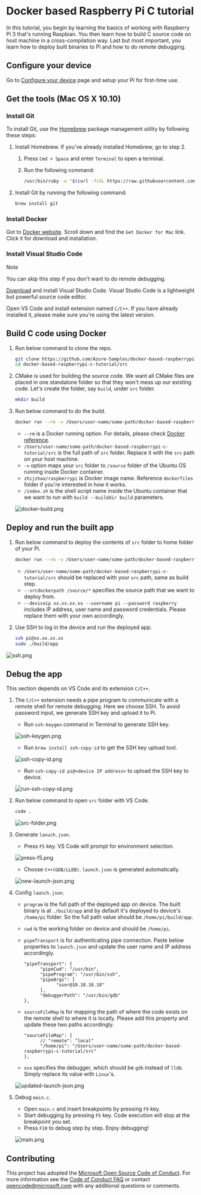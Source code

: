 
# Docker based Raspberry Pi C tutorial

In this tutorial, you begin by learning the basics of working with Raspberry Pi 3 that's running Raspbian. You then learn how to build C source code on host machine in a cross-compilation way. Last but most important, you learn how to deploy built binaries to Pi and how to do remote debugging. 

## Configure your device

Go to [Configure your device](https://docs.microsoft.com/en-us/azure/iot-hub/iot-hub-raspberry-pi-kit-c-lesson1-configure-your-device) page and setup your Pi for first-time use.

## Get the tools (Mac OS X 10.10)

### Install Git
To install Git, use the [Homebrew](http://brew.sh) package management utility by following these steps:

1. Install Homebrew. If you've already installed Homebrew, go to step 2.
   
   1. Press `Cmd + Space` and enter `Terminal` to open a terminal.
   2. Run the following command:
      
      ```bash
      /usr/bin/ruby -e "$(curl -fsSL https://raw.githubusercontent.com/Homebrew/install/master/install)"
      ```
2. Install Git by running the following command:
   
   ```bash
   brew install git
   ```

### Install Docker
Got to [Docker website](https://www.docker.com/). Scroll down and find the `Get Docker for Mac` link. Click it for download and installation.

### Install Visual Studio Code

> [!NOTE]
> You can skip this step if you don't want to do remote debugging.

[Download](https://code.visualstudio.com/docs/setup/osx) and install Visual Studio Code. Visual Studio Code is a lightweight but powerful source code editor.

Open VS Code and install extension named `C/C++`. If you have already installed it, please make sure you're using the latest version.

## Build C code using Docker

1. Run below command to clone the repo.

   ```bash
   git clone https://github.com/Azure-Samples/docker-based-raspberrypi-c-tutorial.git
   cd docker-based-raspberrypi-c-tutorial/src
   ```

2. CMake is used for building the source code. We want all CMake files are placed in one standalone folder so that they won't mess up our existing code. Let's create the folder, say `build`, under `src` folder.

   ```bash
   mkdir build
   ```

3. Run below command to do the build. 

   ```bash
   docker run --rm -v /Users/user-name/some-path/docker-based-raspberrypi-c-tutorial/src:/source zhijzhao/raspberrypi /index.sh build --builddir build
   ```

   * `--rm` is a Docker running option. For details, please check [Docker reference](https://docs.docker.com/engine/reference/commandline/run/).
   * `/Users/user-name/some-path/docker-based-raspberrypi-c-tutorial/src` is the full path of `src` folder. Replace it with the `src` path on your host machine.
   * `-v` option maps your `src` folder to `/source` folder of the Ubuntu OS running inside Docker container.
   * `zhijzhao/raspberrypi` is Docker image name. Reference `dockerfiles` folder if you're interested in how it works.
   * `/index.sh` is the shell script name inside the Ubuntu container that we want to run with `build --builddir build` parameters.

   ![docker-build.png](images/docker-build.png)

## Deploy and run the built app

1. Run below command to deploy the contents of `src` folder to home folder of your Pi.

   ```bash
   docker run --rm -v /Users/user-name/some-path/docker-based-raspberrypi-c-tutorial/src:/source zhijzhao/raspberrypi /index.sh deploy --srcdockerpath /source/* --destdir /home/pi --deviceip xx.xx.xx.xx --username pi --password raspberry
   ```
   * `/Users/user-name/some-path/docker-based-raspberrypi-c-tutorial/src` should be replaced with your `src` path, same as build step.
   * `--srcdockerpath /source/*` specifies the source path that we want to deploy from.
   * `--deviceip xx.xx.xx.xx --username pi --password raspberry` includes IP address, user name and password credentials. Please replace them with your own accordingly.

2. Use SSH to log in the device and run the deployed app.

   ```bash
   ssh pi@xx.xx.xx.xx
   sudo ./build/app
   ```

![ssh.png](images/ssh.png)

## Debug the app

This section depends on VS Code and its extension `C/C++`. 

1. The `C/C++` extension needs a pipe program to communicate with a remote shell for remote debugging. Here we choose SSH. To avoid password input, we generate SSH key and upload it to Pi. 

   * Run `ssh-keygen` command in Terminal to generate SSH key.
   
   ![ssh-keygen.png](images/ssh-keygen.png)

   * Run `brew install ssh-copy-id` to get the SSH key upload tool.
   
   ![ssh-copy-id.png](images/ssh-copy-id.png)

   * Run `ssh-copy-id pi@<device IP address>` to upload the SSH key to device.

   ![run-ssh-copy-id.png](images/run-ssh-copy-id.png)

2. Run below command to open `src` folder with VS Code.

   ```bash
   code .
   ```

   ![src-folder.png](images/src-folder.png)

3. Generate `lanuch.json`.

   * Press `F5` key. VS Code will prompt for environment selection.

   ![press-f5.png](images/press-f5.png)

   * Choose `C++(GDB/LLDB)`. `launch.json` is generated automatically.

   ![new-launch-json.png](images/new-launch-json.png)

4. Config `launch.json`.

   * `program` is the full path of the deployed app on device. The built binary is at `./build/app` and by default it's deployed to device's `/home/pi` folder. So the full path value should be `/home/pi/build/app`.
 
   * `cwd` is the working folder on device and should be `/home/pi`.
 
   * `pipeTransport` is for authenticating pipe connection. Paste below properties to `launch.json` and update the user name and IP address accordingly.

      ```
      "pipeTransport": {
            "pipeCwd": "/usr/bin",
            "pipeProgram": "/usr/bin/ssh",
            "pipeArgs": [
                  "user@10.10.10.10"
            ],
            "debuggerPath": "/usr/bin/gdb"
      },
      ``` 

   * `sourceFileMap` is for mapping the path of where the code exists on the remote shell to where it is locally. Please add this property and update these two paths accordingly.

      ```
      "sourceFileMap": {
            // "remote": "local"
            "/home/pi": "/Users/user-name/some-path/docker-based-raspberrypi-c-tutorial/src"
      },
      ```

   * `osx` specifies the debugger, which should be `gdb` instead of `lldb`. Simply replace its value with `Linux`'s.

   ![updated-launch-json.png](images/updated-launch-json.png)

4. Debug `main.c`.

   * Open `main.c` and insert breakpoints by pressing `F9` key.
   * Start debugging by pressing `F5` key. Code execution will stop at the breakpoint you set.
   * Press `F10` to debug step by step. Enjoy debugging!

   ![main.png](images/main.png)

## Contributing
This project has adopted the [Microsoft Open Source Code of Conduct](https://opensource.microsoft.com/codeofconduct/). For more information see the [Code of Conduct FAQ](https://opensource.microsoft.com/codeofconduct/faq/) or contact [opencode@microsoft.com](mailto:opencode@microsoft.com) with any additional questions or comments.
